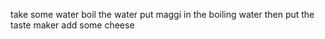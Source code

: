 take some water
boil the water
put maggi in the boiling water
then put the taste maker
add some cheese
